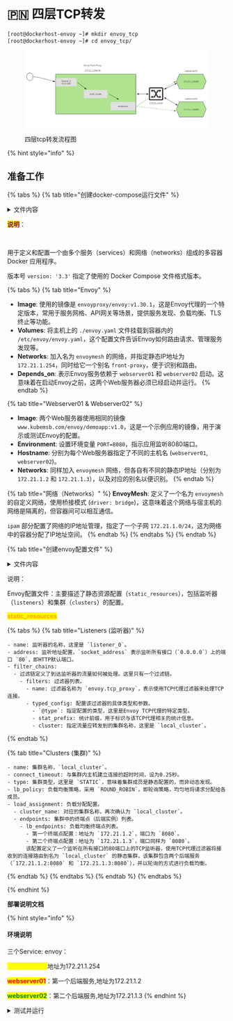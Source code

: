 # 🇵🇳 四层TCP转发

```
[root@dockerhost-envoy ~]# mkdir envoy_tcp
[root@dockerhost-envoy ~]# cd envoy_tcp/
```

<figure><img src="../../../.gitbook/assets/image (9) (1) (1) (1).png" alt=""><figcaption><p>四层tcp转发流程图</p></figcaption></figure>

{% hint style="info" %}
## 准备工作

{% tabs %}
{% tab title="创建docker-compose运行文件" %}
<details>

<summary>文件内容</summary>

```powershell
# vim docker-compose.yaml
# cat docker-compose.yaml
version: '3.3'

services:
  envoy:
    image: envoyproxy/envoy:v1.30.1
    volumes:
    - ./envoy.yaml:/etc/envoy/envoy.yaml
    networks:
      envoymesh:
        ipv4_address: 172.21.1.254
        aliases:
        - front-proxy
    depends_on:
    - webserver01
    - webserver02

  webserver01:
    image: www.kubemsb.com/envoy/demoapp:v1.0
    environment:
      - PORT=8080
    hostname: webserver01
    networks:
      envoymesh:
        ipv4_address: 172.21.1.2
        aliases:
        - webserver01

  webserver02:
    image: www.kubemsb.com/envoy/demoapp:v1.0
    environment:
      - PORT=8080
    hostname: webserver02
    networks:
      envoymesh:
        ipv4_address: 172.21.1.3
        aliases:
        - webserver02

networks:
  envoymesh:
    driver: bridge
    ipam:
      config:
        - subnet: 172.21.1.0/24
```

</details>

<mark style="color:purple;">**说明**</mark>：

<img alt="" class="gitbook-drawing">

用于定义和配置一个由多个服务（services）和网络（networks）组成的多容器 Docker 应用程序。

版本号 `version: '3.3'` 指定了使用的 Docker Compose 文件格式版本。

{% tabs %}
{% tab title="Envoy" %}
* **Image**: 使用的镜像是 `envoyproxy/envoy:v1.30.1`，这是Envoy代理的一个特定版本，常用于服务网格、API网关等场景，提供服务发现、负载均衡、TLS终止等功能。
* **Volumes**: 将主机上的 `./envoy.yaml` 文件挂载到容器内的 `/etc/envoy/envoy.yaml`，这个配置文件告诉Envoy如何路由请求、管理服务发现等。
* **Networks**: 加入名为 `envoymesh` 的网络，并指定静态IP地址为 `172.21.1.254`，同时给它一个别名 `front-proxy`，便于识别和路由。
* **Depends\_on**: 表示Envoy服务依赖于 `webserver01` 和 `webserver02` 启动。这意味着在启动Envoy之前，这两个Web服务器必须已经启动并运行。
{% endtab %}

{% tab title="Webserver01 & Webserver02" %}
* **Image**: 两个Web服务器使用相同的镜像`www.kubemsb.com/envoy/demoapp:v1.0`，这是一个示例应用的镜像，用于演示或测试Envoy的配置。
* **Environment**: 设置环境变量 `PORT=8080`，指示应用监听8080端口。
* **Hostname**: 分别为每个Web服务器指定了不同的主机名 (`webserver01`, `webserver02`)。
* **Networks**: 同样加入 `envoymesh` 网络，但各自有不同的静态IP地址（分别为 `172.21.1.2` 和 `172.21.1.3`），以及对应的别名以便识别。
{% endtab %}

{% tab title="网络（Networks）" %}
**EnvoyMesh**: 定义了一个名为 `envoymesh` 的自定义网络，使用桥接模式 (`driver: bridge`)，这意味着这个网络与宿主机的网络是隔离的，但容器间可以相互通信。

`ipam` 部分配置了网络的IP地址管理，指定了一个子网 `172.21.1.0/24`，这为网络中的容器分配了IP地址空间。
{% endtab %}
{% endtabs %}
{% endtab %}

{% tab title="创建envoy配置文件" %}
<details>

<summary>文件内容</summary>

```powershell
# vim envoy.yaml
# cat envoy.yaml
static_resources:
  listeners:
    name: listener_0
    address:
      socket_address: { address: 0.0.0.0, port_value: 80 }
    filter_chains:
    - filters:
      - name: envoy.tcp_proxy
        typed_config:
          "@type": type.googleapis.com/envoy.extensions.filters.network.tcp_proxy.v3.TcpProxy
          stat_prefix: tcp
          cluster: local_cluster

  clusters:
  - name: local_cluster
    connect_timeout: 0.25s
    type: STATIC
    lb_policy: ROUND_ROBIN
    load_assignment:
      cluster_name: local_cluster
      endpoints:
      - lb_endpoints:
        - endpoint:
            address:
              socket_address: { address: 172.21.1.2, port_value: 8080 }
        - endpoint:
            address:
              socket_address: { address: 172.21.1.3, port_value: 8080 }
```



</details>

说明：

Envoy配置文件：主要描述了静态资源配置（`static_resources`），包括监听器（`listeners`）和集群（`clusters`）的配置。

<mark style="color:orange;">**static\_resources**</mark>

{% tabs %}
{% tab title="Listeners (监听器)" %}
```
- name: 监听器的名称，这里是 `listener_0`。
- address: 监听地址配置，`socket_address` 表示监听所有接口（`0.0.0.0`）上的端口 `80`，即HTTP默认端口。
- filter_chains:
  - 过滤链定义了到达监听器的流量如何被处理。这里只有一个过滤链。
    - filters: 过滤器列表。
      - name: 过滤器名称为 `envoy.tcp_proxy`，表示使用TCP代理过滤器来处理TCP连接。
      - typed_config: 配置该过滤器的具体类型和参数。
        - `@type`: 指定配置的类型，这里是Envoy TCP代理的特定类型。
        - stat_prefix: 统计前缀，用于标识与该TCP代理相关的统计信息。
        - cluster: 指定流量应转发到的集群名称，这里是 `local_cluster`。
```
{% endtab %}

{% tab title="Clusters (集群)" %}
```
- name: 集群名称，`local_cluster`。
- connect_timeout: 与集群内主机建立连接的超时时间，设为0.25秒。
- type: 集群类型，这里是 `STATIC`，意味着集群成员是静态配置的，而非动态发现。
- lb_policy: 负载均衡策略，采用 `ROUND_ROBIN`，即轮询策略，均匀地将请求分配给各成员。
- load_assignment: 负载分配配置。
  - cluster_name: 对应的集群名称，再次确认为 `local_cluster`。
  - endpoints: 集群中的终端点（后端实例）列表。
    - lb_endpoints: 负载均衡终端点列表。
      - 第一个终端点配置：地址为 `172.21.1.2`，端口为 `8080`。
      - 第二个终端点配置：地址为 `172.21.1.3`，端口同样为 `8080`。
      该配置定义了一个监听在所有接口的80端口上的TCP监听器，使用TCP代理过滤器将接收到的连接路由到名为 `local_cluster` 的静态集群，该集群包含两个后端服务（`172.21.1.2:8080` 和 `172.21.1.3:8080`），并以轮询的方式进行负载均衡。
```
{% endtab %}
{% endtabs %}
{% endtab %}
{% endtabs %}


{% endhint %}

**部署说明文档**

{% hint style="info" %}
#### 环境说明

三个Service: envoy：

<mark style="color:yellow;">**Front Proxy：**</mark>地址为172.21.1.254&#x20;

<mark style="color:red;">**webserver01**</mark>：第一个后端服务,地址为172.21.1.2&#x20;

<mark style="color:green;">**webserver02**</mark>：第二个后端服务,地址为172.21.1.3
{% endhint %}

<details>

<summary>测试并运行</summary>

```powershell
[root@dockerhost-envoy envoy_tcp]# ls
docker-compose.yaml  envoy.yaml
```

```
docker-compose up
```

```bash
# docker-compose up
[+] Running 17/17
 ✔ webserver02 5 layers [⣿⣿⣿⣿⣿]      0B/0B      Pulled                                     4.4s
   ✔ c9b1b535fdd9 Pull complete                                                            0.1s
   ✔ 3cbce035cd7c Pull complete                                                            0.2s
   ✔ b83463f478a5 Pull complete                                                            0.1s
   ✔ 34b1f286d5e2 Pull complete                                                            0.1s
   ✔ 6331f5dc1421 Pull complete                                                            0.1s
 ✔ envoy 9 layers [⣿⣿⣿⣿⣿⣿⣿⣿⣿]      0B/0B      Pulled                                      18.9s
   ✔ 3c645031de29 Pull complete                                                            4.4s
   ✔ 7ab97aeb917d Pull complete                                                            2.2s
   ✔ 2a39cc7bea2e Pull complete                                                            2.3s
   ✔ 7516628aee78 Pull complete                                                            5.6s
   ✔ 13639560348b Pull complete                                                            4.5s
   ✔ 5806e3fdc9eb Pull complete                                                            6.9s
   ✔ 68a59cac32b1 Pull complete                                                            6.6s
   ✔ 88dd63b8ec5a Pull complete                                                            9.5s
   ✔ 4f4fb700ef54 Pull complete                                                            9.0s
 ✔ webserver01 Pulled                                                                      4.4s
[+] Running 4/3
 ✔ Network envoy_tcp_envoymesh        Created                                              0.0s
 ✔ Container envoy_tcp-webserver02-1  Created                                              0.2s
 ✔ Container envoy_tcp-webserver01-1  Created                                              0.2s
 ✔ Container envoy_tcp-envoy-1        Created                                              0.0s
Attaching to envoy-1, webserver01-1, webserver02-1
webserver02-1  |  * Running on http://0.0.0.0:8080/ (Press CTRL+C to quit)
webserver01-1  |  * Running on http://0.0.0.0:8080/ (Press CTRL+C to quit)
envoy-1        | [2024-05-23 06:39:54.186][1][info][main] [source/server/server.cc:428] initializing epoch 0 (base id=0, hot restart version=11.104)
```

```powershell
# curl http://172.21.1.254/
demoapp v1.0 !! ClientIP: 172.21.1.254, ServerName: webserver02, ServerIP: 172.21.1.3!
```

```powershell
查看相关的日志
webserver02-1  | 172.21.1.254 - - [23/May/2024 06:58:59] "GET / HTTP/1.1" 200 -
webserver01-1  | 172.21.1.254 - - [23/May/2024 06:59:06] "GET / HTTP/1.1" 200 -
```

```powershell
# docker-compose down
```



</details>

